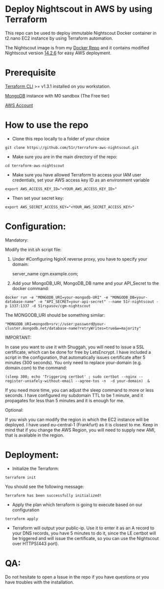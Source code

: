 # Deploy Nightscout in AWS by using Terraform

This repo can be used to deploy immutable Nightscout Docker container in t2.nano EC2 instance by using Terraform automation. 

The Nightscout image is from my [Docker Repo](https://hub.docker.com/r/51rspasov/cgm-nightscout) and it contains modified Nightscout version [14.2.6](https://github.com/nightscout/cgm-remote-monitor/releases/tag/14.2.6) for easy AWS deployment.

# Prerequisite
[Terraform CLI](https://learn.hashicorp.com/tutorials/terraform/install-cli) >= v1.3.1 installed on you workstation. 

[MongoDB](cloud.mongodb.com) instance with M0 sandbox (The Free tier)

[AWS Account](aws.amazon.com) 

# How to use the repo

* Clone this repo locally to a folder of your choice
```
git clone https://github.com/51r/terraform-aws-nightscout.git
```

* Make sure you are in the main directory of the repo:

```
cd terraform-aws-nightscout
```

* Make sure you have allowed Terraform to access your IAM user credentials, set your AWS access key ID as an environment variable
```
export AWS_ACCESS_KEY_ID="<YOUR_AWS_ACCESS_KEY_ID>"
```

* Then set your secret key:
```
export AWS_SECRET_ACCESS_KEY="<YOUR_AWS_SECRET_ACCESS_KEY>"
```

# Configuration:

Mandatory:

Modify the init.sh script file:

1. Under #Configuring NginX reverse proxy, you have to specify your domain:

	server_name cgm.example.com;
  
2. Add your MongoDB_URI, MongoDB_DB name and your API_Secret to the docker command:

```
docker run -e "MONGODB_URI=your-mongodb-URI" -e "MONGODB_DB=your-database-name" -e "API_SECRET=your-api-secret" --name 51r-nightscout -p 1337:1337 -d 51rspasov/cgm-nightscout 
```

The MONGODB_URI should be something similar:

```
"MONGODB_URI=mongodb+srv://user:password@your-cluster.mongodb.net/database-name?retryWrites=true&w=majority"
```

IMPORTANT:

In case you want to use it with Shuggah, you will need to issue a SSL certificate, which can be done for free by LetsEncrypt. I have included a script in the configuration, that automatically issues certificate after 5 minutes (300 seconds). You only need to replace your-domain (e.g. domain.com) to the command:

```
(sleep 300; echo 'Triggering certbot' ; sudo certbot --nginx --register-unsafely-without-email --agree-tos -n  -d your-domain)  &
```

If you need more time, you can adjust the sleep command to more or less seconds. I have configured my subdomain TTL to be 1 minute, and it propagates for less than 5 minutes and it is enough for me.

Optional:

If you wish you can modify the region in which the EC2 instance will be deployed. I have used eu-central-1 (Frankfurt) as it is closest to me. Keep in mind that if you change the AWS Region, you will need to supply new AMI, that is available in the region.

# Deployment:

* Initialize the Terraform:
```
terraform init
```

You should see the following message:
```
Terraform has been successfully initialized!
```

* Apply the plan which terraform is going to execute based on our configuration
```
terraform apply
```

* Terraform will output your public-ip. Use it to enter it as an A record to your DNS records, you have 5 minutes to do it, since the LE certbot will be triggered and will issue the certificate, so you can use the Nightscout over HTTPS(443 port).

# QA:

Do not hesitate to open a Issue in the repo if you have questions or you have troubles with the installation. 
